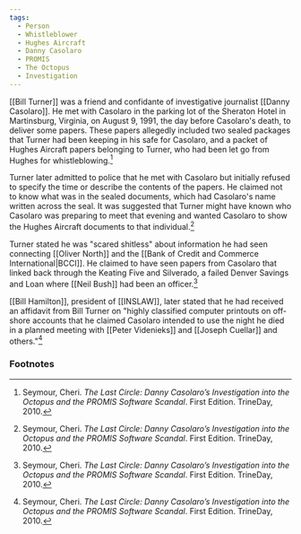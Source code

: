 ```yaml
---
tags:
  - Person
  - Whistleblower
  - Hughes Aircraft
  - Danny Casolaro
  - PROMIS
  - The Octopus
  - Investigation
---
```

[[Bill Turner]] was a friend and confidante of investigative journalist [[Danny Casolaro]]. He met with Casolaro in the parking lot of the Sheraton Hotel in Martinsburg, Virginia, on August 9, 1991, the day before Casolaro's death, to deliver some papers. These papers allegedly included two sealed packages that Turner had been keeping in his safe for Casolaro, and a packet of Hughes Aircraft papers belonging to Turner, who had been let go from Hughes for whistleblowing.[^1]

Turner later admitted to police that he met with Casolaro but initially refused to specify the time or describe the contents of the papers. He claimed not to know what was in the sealed documents, which had Casolaro's name written across the seal. It was suggested that Turner might have known who Casolaro was preparing to meet that evening and wanted Casolaro to show the Hughes Aircraft documents to that individual.[^1]

Turner stated he was "scared shitless" about information he had seen connecting [[Oliver North]] and the [[Bank of Credit and Commerce International|BCCI]]. He claimed to have seen papers from Casolaro that linked back through the Keating Five and Silverado, a failed Denver Savings and Loan where [[Neil Bush]] had been an officer.[^1]

[[Bill Hamilton]], president of [[INSLAW]], later stated that he had received an affidavit from Bill Turner on "highly classified computer printouts on off-shore accounts that he claimed Casolaro intended to use the night he died in a planned meeting with [[Peter Videnieks]] and [[Joseph Cuellar]] and others."[^1]

### Footnotes

[^1]: Seymour, Cheri. *The Last Circle: Danny Casolaro’s Investigation into the Octopus and the PROMIS Software Scandal*. First Edition. TrineDay, 2010.
